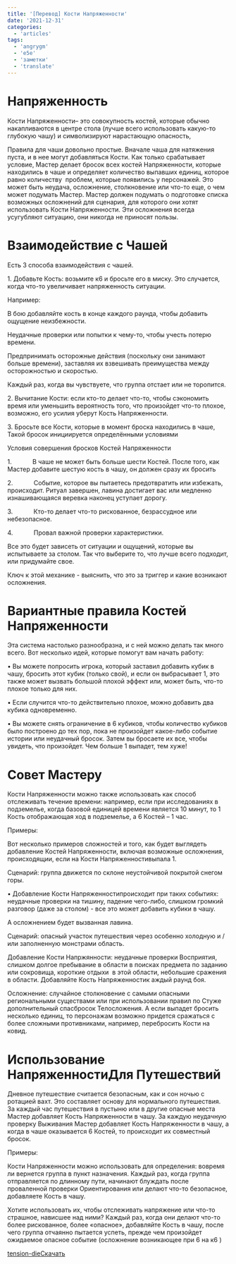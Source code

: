 ```yaml
---
title: '[Перевод] Кости Напряженности'
date: '2021-12-31'
categories:
  - 'articles'
tags:
  - 'angrygm'
  - 'e5e'
  - 'заметки'
  - 'translate'
---
```


# Напряженность

Кости Напряженности– это совокупность костей, которые обычно накапливаются в центре стола (лучше всего использовать какую-то глубокую чашу) и символизируют нарастающую опасность,

Правила для чаши довольно простые. Вначале чаша для натяжения пуста, и в нее могут добавляться Кости. Как только срабатывает условие, Мастер делает бросок всех костей Напряженности, которые находились в чаше и определяет количество выпавших единиц, которое равно количеству  проблем, которые появились у персонажей. Это может быть неудача, осложнение, столкновение или что-то еще, о чем может подумать Мастер. Мастер должен подумать о подготовке списка возможных осложнений для сценария, для которого они хотят использовать Кости Напряженности. Эти осложнения всегда усугубляют ситуацию, они никогда не приносят пользы.

# Взаимодействие с Чашей

Есть 3 способа взаимодействия с чашей.

1\. Добавьте Кость: возьмите к6 и бросьте его в миску. Это случается, когда что-то увеличивает напряженность ситуации.

Например:

В бою добавляйте кость в конце каждого раунда, чтобы добавить ощущение неизбежности.

Неудачные проверки или попытки к чему-то, чтобы учесть потерю времени.

Предпринимать осторожные действия (поскольку они занимают больше времени), заставляя их взвешивать преимущества между осторожностью и скоростью.

Каждый раз, когда вы чувствуете, что группа отстает или не торопится.

2\. Вычитание Кости: если кто-то делает что-то, чтобы сэкономить время или уменьшить вероятность того, что произойдет что-то плохое, возможно, его усилия уберут Кость Напряженности.

3\. Бросьте все Кости, которые в момент броска находились в чаше, Такой бросок инициируется определёнными условиями

Условия совершения бросков Костей Напряженности

1.            В чаше не может быть больше шести Костей. После того, как Мастер добавите шестую кость в чашу, он должен сразу их бросить

2.            Событие, которое вы пытаетесь предотвратить или избежать, происходит. Ритуал завершен, лавина достигает вас или медленно изнашивающаяся веревка наконец уступает дорогу.

3.            Кто-то делает что-то рискованное, безрассудное или небезопасное.

4.            Провал важной проверки характеристики.

Все это будет зависеть от ситуации и ощущений, которые вы испытываете за столом. Так что выберите то, что лучше всего подходит, или придумайте свое.

Ключ к этой механике - выяснить, что это за триггер и какие возникают осложнения.

# Вариантные правила Костей Напряженности

Эта система настолько разнообразна, и с ней можно делать так много всего. Вот несколько идей, которые помогут вам начать работу:

• Вы можете попросить игрока, который заставил добавить кубик в чашу, бросить этот кубик (только свой), и если он выбрасывает 1, это также может вызвать большой плохой эффект или, может быть, что-то плохое только для них.

• Если случится что-то действительно плохое, можно добавить два кубика одновременно.

• Вы можете снять ограничение в 6 кубиков, чтобы количество кубиков было построено до тех пор, пока не произойдет какое-либо событие истории или неудачный бросок. Затем вы бросаете их все, чтобы увидеть, что произойдет. Чем больше 1 выпадет, тем хуже!

# Совет Мастеру

Кости Напряженности можно также использовать как способ отслеживать течение времени: например, если при исследованиях в подземелье, когда базовой единицей времени является 10 минут, то 1 Кость отображающая ход в подземелье, а 6 Костей – 1 час.

Примеры:

Вот несколько примеров сложностей и того, как будет выглядеть добавление Костей Напряженности, включая возможные осложнения, происходящии, если на Кости Напряженностивыпала 1.

Сценарий: группа движется по склоне неустойчивой покрытой снегом горы.

• Добавление Кости Напряженностипроисходит при таких событиях: неудачные проверки на тишину, падение чего-либо, слишком громкий разговор (даже за столом) - все это может добавить кубики в чашу.

А осложнением будет вызванная лавина.

Сценарий: опасный участок путешествия через особенно холодную и / или заполненную монстрами область.

Добавление Кости Напржянности: неудачные проверки Восприятия, слишком долгое пребывание в области в поисках предмета по заданию или сокровища, короткие отдыхи  в этой области, небольшие сражения в области. Добавляйте Кость Напряженностик аждый раунд боя.

Осложнение: случайное столкновение с самыми опасными региональными существами или при использовании правил по Стуже дополнительный спасбросок Телосложения. А если выпадет бросить несколько единиц, то персонажам возможно придется сражаться с более сложными противниками, например, перебросить Кости на ковид.

# Использование НапряженностиДля Путешествий

Дневное путешествие считается безопасным, как и сон ночью с ротацией вахт. Это составляет основу для нормального путешествия. За каждый час путешествия в пустыню или в другие опасные места Мастер добавляет Кость Напряженности в чашу. За каждую неудачную проверку Выживания Мастер добавляет Кость Напряженности в чашу, а когда в чаше оказывается 6 Костей, то происходит их совместный бросок.

Примеры:

Кости Напряженности можно использовать для определения: вовремя ли вернется группа в пункт назначения. Каждый раз, когда группа отправляется по длинному пути, начинают блуждать после проваленной проверки Ориентирования или делают что-то безопасное, добавляете Кость в чашу.

Хотите использовать их, чтобы отслеживать напряжение или что-то страшное, нависшее над ними? Каждый раз, когда они делают что-то более рискованное, более «опасное», добавляйте Кость в чашу, после чего группа отчаянно пытается успеть, прежде чем произойдет ожидаемое опасное событие (осложнение возникающее при 6 на к6 )

[tension-die](https://cyborgsandmages.files.wordpress.com/2021/12/tension-die.docx)[Скачать](https://cyborgsandmages.files.wordpress.com/2021/12/tension-die.docx)
